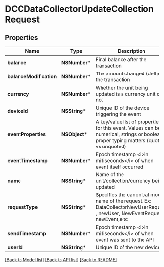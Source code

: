# DCCDataCollectorUpdateCollectionRequest

## Properties
Name | Type | Description | Notes
------------ | ------------- | ------------- | -------------
**balance** | **NSNumber*** | Final balance after the transaction | 
**balanceModification** | **NSNumber*** | The amount changed (delta) in the transaction | 
**currency** | **NSNumber*** | Whether the unit being updated is a currency unit or not | 
**deviceId** | **NSString*** | Unique ID of the device triggering the event | [optional] 
**eventProperties** | **NSObject*** | A key/value list of properties for this event. Values can be numerical, strings or booleans, proper typing matters (quoted vs unquoted) | [optional] 
**eventTimestamp** | **NSNumber*** | Epoch timestamp &lt;i&gt;in milliseconds&lt;/i&gt; of when event itself occurred | 
**name** | **NSString*** | Name of the unit/collection/currency being updated | 
**requestType** | **NSString*** | Specifies the canonical model name of the request. Ex: DataCollectorNewUserRequest , newUser, NewEventRequest , newEvent,e tc | 
**sendTimestamp** | **NSNumber*** | Epoch timestamp &lt;i&gt;in milliseconds&lt;/i&gt; of when event was sent to the API | 
**userId** | **NSString*** | Unique ID of the new device | 

[[Back to Model list]](../README.md#documentation-for-models) [[Back to API list]](../README.md#documentation-for-api-endpoints) [[Back to README]](../README.md)


